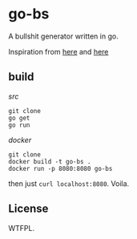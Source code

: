 # go-bs

A bullshit generator written in go.

Inspiration from [here](https://www.makebullshit.com) and [here](https://www.bullshitgenerator.com/)


## build

_src_
```
git clone
go get
go run 
```

_docker_

```
git clone
docker build -t go-bs .
docker run -p 8080:8080 go-bs
```

then just `curl localhost:8080`.
Voila.

## License

WTFPL.